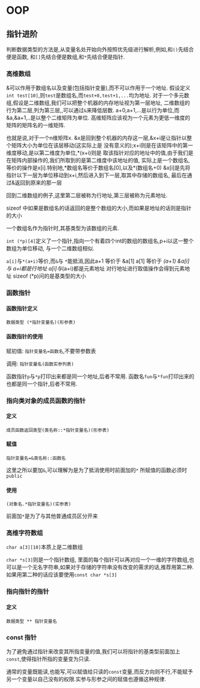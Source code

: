 # OOP

## 指针进阶

判断数据类型的方法是,从变量名处开始向外按照优先级进行解析,例如,和`()`先结合便是函数,
和`[]`先结合便是数组,和`*`先结合便是指针.

### 高维数组

&可以作用于数组名以及变量(包括指针变量),而不可以作用于一个地址.
假设定义`int test[10]`,则`test`是数组名,而`test+0,test+1,...`均为地址.
对于一个多元数组,假设是二维数组,我们可以把整个机器的内存地址视为第一层地址,
二维数组的行为第二层,列为第三层,,可以通过`&`来降低层数.
a+0,a+1,...是以行为单位,而&a,&a+1,..是以整个二维矩阵为单位.
高维矩阵应该视为一个元素为更低一维度的矩阵的矩阵名的一维矩阵.

也就是说,对于一个n维矩阵x.
&x是回到整个机器的内存这一层,&x+i是让指针以整个矩阵大小为单位在该层移动(这实际上是
没有意义的);x+i则是在该矩阵中的第一维度移动,是以第二维度为单位,*(x+i)则是
取该指针对应的地址中的值,由于我们是在矩阵内部操作的,我们所取到的是第二维度中该地址的值,
实际上是一个数组名,等价的操作是x[i].特别地,*数组名等价于数组名[0],以及\*(数组名+0)
&x[i]是先将指针以下一层为单位移动到x+i,然后进入到下一层,取其中存储的数组名,
最后在通过&返回到原来的那一层

回到二维数组的例子,这里第二层被称为行地址,第三层被称为元素地址.

sizeof 中如果是数组名的话返回的是整个数组的大小,而如果是地址的话则是指针的大小

一个数组名作为指针时,其基类型为该数组的元素.

`int (*p)[4]`定义了一个指针,指向一个有着四个int的数组的数组名,p+i以这一整个数组为单位移动,
与一个二维数组相似.

`a[i]`与`*(a+i)`等价,而`&`与 `*`能抵消,因此a+1 等价于 &a[1]
a[1] 等价于 *(a+1)
&a[i] 与 a+i都是行地址
a[i]与*(a+i)都是元素地址
对行地址进行取值操作会得到元素地址
sizeof (*p)问的是基类型的大小

### 函数指针

#### 函数指针定义

`数据类型 (*指针变量名)(形参表)`

#### 函数指针的使用

赋初值: `指针变量名=函数名`,不要带参数表

调用: `指针变量名(函数实参列表)`

函数指针`p`与`*p`打印出来都是同一个地址,后者不常用.
函数名`fun`与`*fun`打印出来的也都是同一个指针,后者不常用.

### 指向类对象的成员函数的指针

#### 定义

`成员函数返回类型(类名称::*指针变量名)(形参表)`

#### 赋值 

`指针变量名=&类名称::函数名`

这里之所以要加`&`,可以理解为是为了抵消使用时前面加的`*`
所赋值的函数必须时`public`

#### 使用

`(对象名.*指针变量名)(实参表)`

前面加`*`是为了与其他普通成员区分开来

### 高维字符数组

`char a[3][10]`本质上是二维数组

`char *s[3]`则是一个指针数组,
里面的每个指针可以再对应一个一维的字符数组,也可以是一个无名字符串,如果对于存储的字符串没有改变的需求的话,推荐用第二种.
如果用第二种的话应该要使用`const char *s[3]`

### 指向指针的指针

#### 定义 

`数据类型 ** 指针变量名`

### const 指针

为了避免通过指针来改变其所指变量的值,我们可以将指针的基类型前面加上 `const`,使得指针所指的变量变为只读.

通常的变量既能读,也能写,可以赋值给只读的`const`变量,而反方向则不行,不能赋予另一个变量以自己没有的权限.实参与形参之间的赋值也遵循这种规律.